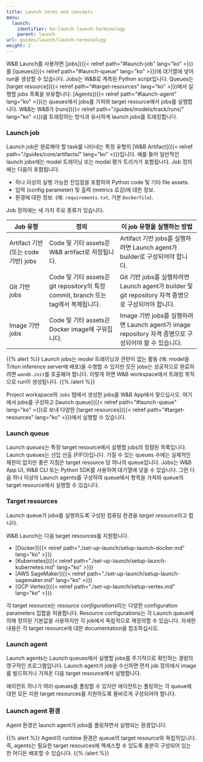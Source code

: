 ```yaml
---
title: Launch terms and concepts
menu:
  launch:
    identifier: ko-launch-launch-terminology
    parent: launch
url: guides/launch/launch-terminology
weight: 2
---
```


W&B Launch를 사용하면 [jobs]({{< relref path="#launch-job" lang="ko" >}})를 [queues]({{< relref path="#launch-queue" lang="ko" >}})에 대기열에 넣어 run을 생성할 수 있습니다. Jobs는 W&B로 계측된 Python script입니다. Queues는 [target resource]({{< relref path="#target-resources" lang="ko" >}})에서 실행할 jobs 목록을 보유합니다. [Agents]({{< relref path="#launch-agent" lang="ko" >}})는 queues에서 jobs를 가져와 target resource에서 jobs를 실행합니다. W&B는 W&B가 [runs]({{< relref path="/guides/models/track/runs/" lang="ko" >}})를 트래킹하는 방식과 유사하게 launch jobs를 트래킹합니다.

### Launch job
Launch job은 완료해야 할 task를 나타내는 특정 유형의 [W&B Artifact]({{< relref path="/guides/core/artifacts/" lang="ko" >}})입니다. 예를 들어 일반적인 launch jobs에는 model 트레이닝 또는 model 평가 트리거가 포함됩니다. Job 정의에는 다음이 포함됩니다.

- 하나 이상의 실행 가능한 진입점을 포함하여 Python code 및 기타 file assets.
- 입력 (config parameter) 및 출력 (metrics 로깅)에 대한 정보.
- 환경에 대한 정보. (예: `requirements.txt`, 기본 `Dockerfile`).

Job 정의에는 세 가지 주요 종류가 있습니다.

| Job 유형 | 정의 | 이 job 유형을 실행하는 방법 |
| ---------- | --------- | -------------- |
| Artifact 기반 (또는 code 기반) jobs | Code 및 기타 assets은 W&B artifact로 저장됩니다. | Artifact 기반 jobs를 실행하려면 Launch agent가 builder로 구성되어야 합니다. |
| Git 기반 jobs | Code 및 기타 assets은 git repository의 특정 commit, branch 또는 tag에서 복제됩니다. | Git 기반 jobs를 실행하려면 Launch agent가 builder 및 git repository 자격 증명으로 구성되어야 합니다. |
| Image 기반 jobs | Code 및 기타 assets은 Docker image에 구워집니다. | Image 기반 jobs를 실행하려면 Launch agent가 image repository 자격 증명으로 구성되어야 할 수 있습니다. |

{{% alert %}}
Launch jobs는 model 트레이닝과 관련이 없는 활동 (예: model을 Triton inference server에 배포)을 수행할 수 있지만 모든 jobs는 성공적으로 완료하려면 `wandb.init`를 호출해야 합니다. 이렇게 하면 W&B workspace에서 트래킹 목적으로 run이 생성됩니다.
{{% /alert %}}

Project workspace의 `Jobs` 탭에서 생성한 jobs를 W&B App에서 찾으십시오. 여기에서 jobs를 구성하고 [launch queue]({{< relref path="#launch-queue" lang="ko" >}})로 보내 다양한 [target resources]({{< relref path="#target-resources" lang="ko" >}})에서 실행할 수 있습니다.

### Launch queue
Launch *queues*는 특정 target resource에서 실행할 jobs의 정렬된 목록입니다. Launch queues는 선입 선출 (FIFO)입니다. 가질 수 있는 queues 수에는 실제적인 제한이 없지만 좋은 지침은 target resource 당 하나의 queue입니다. Jobs는 W&B App UI, W&B CLI 또는 Python SDK를 사용하여 대기열에 넣을 수 있습니다. 그런 다음 하나 이상의 Launch agents를 구성하여 queue에서 항목을 가져와 queue의 target resource에서 실행할 수 있습니다.

### Target resources
Launch queue가 jobs를 실행하도록 구성된 컴퓨팅 환경을 *target resource*라고 합니다.

W&B Launch는 다음 target resources를 지원합니다.

- [Docker]({{< relref path="./set-up-launch/setup-launch-docker.md" lang="ko" >}})
- [Kubernetes]({{< relref path="./set-up-launch/setup-launch-kubernetes.md" lang="ko" >}})
- [AWS SageMaker]({{< relref path="./set-up-launch/setup-launch-sagemaker.md" lang="ko" >}})
- [GCP Vertex]({{< relref path="./set-up-launch/setup-vertex.md" lang="ko" >}})

각 target resource는 *resource configurations*라는 다양한 configuration parameters 집합을 허용합니다. Resource configurations는 각 Launch queue에 의해 정의된 기본값을 사용하지만 각 job에서 독립적으로 재정의할 수 있습니다. 자세한 내용은 각 target resource에 대한 documentation을 참조하십시오.

### Launch agent
Launch agents는 Launch queues에서 실행할 jobs를 주기적으로 확인하는 경량의 영구적인 프로그램입니다. Launch agent가 job을 수신하면 먼저 job 정의에서 image를 빌드하거나 가져온 다음 target resource에서 실행합니다.

에이전트 하나가 여러 queues를 폴링할 수 있지만 에이전트는 폴링하는 각 queue에 대한 모든 지원 target resources를 지원하도록 올바르게 구성되어야 합니다.

### Launch agent 환경
Agent 환경은 launch agent가 jobs를 폴링하면서 실행되는 환경입니다.

{{% alert %}}
Agent의 runtime 환경은 queue의 target resource와 독립적입니다. 즉, agents는 필요한 target resources에 엑세스할 수 있도록 충분히 구성되어 있는 한 어디든 배포할 수 있습니다.
{{% /alert %}}
